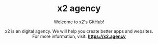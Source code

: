 <div align="center">
  <h1 align="center">x2 agency</h1>
  
  

Welcome to x2's GitHub!

x2 is an digital agency. We will help you create better apps and websites. For more information, visit: <b>https://x2.agency</b>
</div>

<!--

**Here are some ideas to get you started:**

🙋‍♀️ A short introduction - what is your organization all about?
🌈 Contribution guidelines - how can the community get involved?
👩‍💻 Useful resources - where can the community find your docs? Is there anything else the community should know?
🍿 Fun facts - what does your team eat for breakfast?
🧙 Remember, you can do mighty things with the power of [Markdown](https://docs.github.com/github/writing-on-github/getting-started-with-writing-and-formatting-on-github/basic-writing-and-formatting-syntax)
-->
